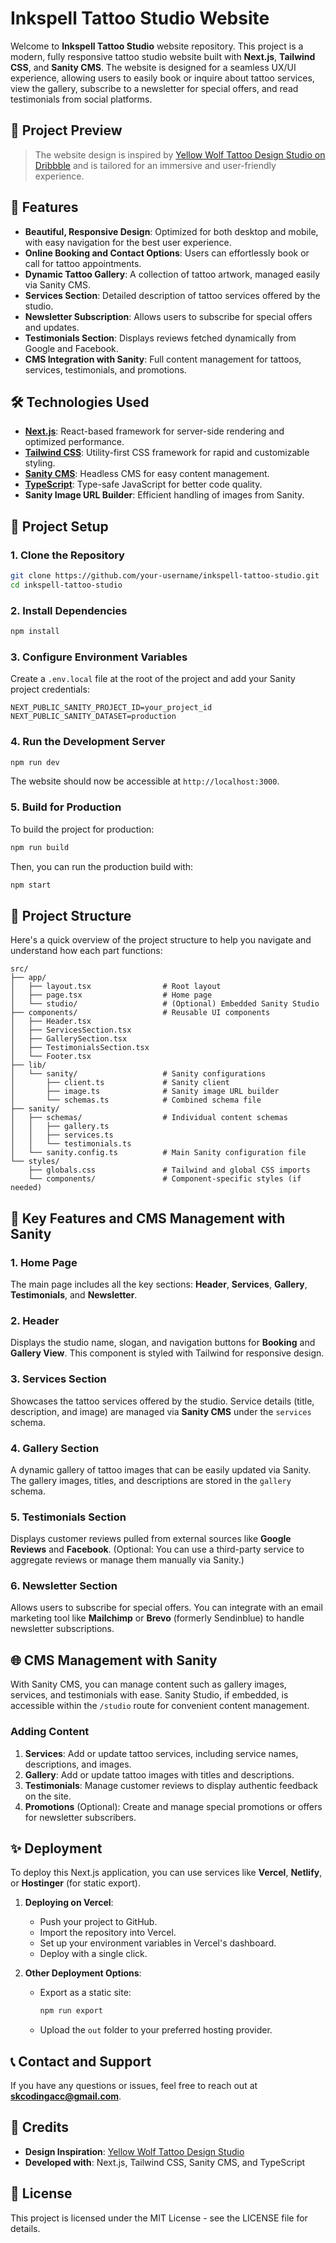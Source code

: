 
# Inkspell Tattoo Studio Website

Welcome to **Inkspell Tattoo Studio** website repository. This project is a modern, fully responsive tattoo studio website built with **Next.js**, **Tailwind CSS**, and **Sanity CMS**. The website is designed for a seamless UX/UI experience, allowing users to easily book or inquire about tattoo services, view the gallery, subscribe to a newsletter for special offers, and read testimonials from social platforms.

## 📸 Project Preview

> The website design is inspired by [Yellow Wolf Tattoo Design Studio on Dribbble](https://dribbble.com/shots/18771176-Yellow-Wolf-Tattoo-Design-Studio) and is tailored for an immersive and user-friendly experience.

## 🎨 Features

- **Beautiful, Responsive Design**: Optimized for both desktop and mobile, with easy navigation for the best user experience.
- **Online Booking and Contact Options**: Users can effortlessly book or call for tattoo appointments.
- **Dynamic Tattoo Gallery**: A collection of tattoo artwork, managed easily via Sanity CMS.
- **Services Section**: Detailed description of tattoo services offered by the studio.
- **Newsletter Subscription**: Allows users to subscribe for special offers and updates.
- **Testimonials Section**: Displays reviews fetched dynamically from Google and Facebook.
- **CMS Integration with Sanity**: Full content management for tattoos, services, testimonials, and promotions.

## 🛠️ Technologies Used

- **[Next.js](https://nextjs.org/)**: React-based framework for server-side rendering and optimized performance.
- **[Tailwind CSS](https://tailwindcss.com/)**: Utility-first CSS framework for rapid and customizable styling.
- **[Sanity CMS](https://www.sanity.io/)**: Headless CMS for easy content management.
- **[TypeScript](https://www.typescriptlang.org/)**: Type-safe JavaScript for better code quality.
- **Sanity Image URL Builder**: Efficient handling of images from Sanity.

## 🚀 Project Setup

### 1. Clone the Repository

```bash
git clone https://github.com/your-username/inkspell-tattoo-studio.git
cd inkspell-tattoo-studio
```

### 2. Install Dependencies

```bash
npm install
```

### 3. Configure Environment Variables

Create a `.env.local` file at the root of the project and add your Sanity project credentials:

```plaintext
NEXT_PUBLIC_SANITY_PROJECT_ID=your_project_id
NEXT_PUBLIC_SANITY_DATASET=production
```

### 4. Run the Development Server

```bash
npm run dev
```

The website should now be accessible at `http://localhost:3000`.

### 5. Build for Production

To build the project for production:

```bash
npm run build
```

Then, you can run the production build with:

```bash
npm start
```

## 📂 Project Structure

Here's a quick overview of the project structure to help you navigate and understand how each part functions:

```plaintext
src/
├── app/
│   ├── layout.tsx                # Root layout
│   ├── page.tsx                  # Home page
│   └── studio/                   # (Optional) Embedded Sanity Studio
├── components/                   # Reusable UI components
│   ├── Header.tsx
│   ├── ServicesSection.tsx
│   ├── GallerySection.tsx
│   ├── TestimonialsSection.tsx
│   └── Footer.tsx
├── lib/
│   └── sanity/                   # Sanity configurations
│       ├── client.ts             # Sanity client
│       ├── image.ts              # Sanity image URL builder
│       └── schemas.ts            # Combined schema file
├── sanity/
│   ├── schemas/                  # Individual content schemas
│   │   ├── gallery.ts
│   │   ├── services.ts
│   │   └── testimonials.ts
│   └── sanity.config.ts          # Main Sanity configuration file
└── styles/
    ├── globals.css               # Tailwind and global CSS imports
    └── components/               # Component-specific styles (if needed)
```

## 📝 Key Features and CMS Management with Sanity

### 1. Home Page

The main page includes all the key sections: **Header**, **Services**, **Gallery**, **Testimonials**, and **Newsletter**.

### 2. Header

Displays the studio name, slogan, and navigation buttons for **Booking** and **Gallery View**. This component is styled with Tailwind for responsive design.

### 3. Services Section

Showcases the tattoo services offered by the studio. Service details (title, description, and image) are managed via **Sanity CMS** under the `services` schema.

### 4. Gallery Section

A dynamic gallery of tattoo images that can be easily updated via Sanity. The gallery images, titles, and descriptions are stored in the `gallery` schema.

### 5. Testimonials Section

Displays customer reviews pulled from external sources like **Google Reviews** and **Facebook**. (Optional: You can use a third-party service to aggregate reviews or manage them manually via Sanity.)

### 6. Newsletter Section

Allows users to subscribe for special offers. You can integrate with an email marketing tool like **Mailchimp** or **Brevo** (formerly Sendinblue) to handle newsletter subscriptions.

## 🌐 CMS Management with Sanity

With Sanity CMS, you can manage content such as gallery images, services, and testimonials with ease. Sanity Studio, if embedded, is accessible within the `/studio` route for convenient content management.

### Adding Content

1. **Services**: Add or update tattoo services, including service names, descriptions, and images.
2. **Gallery**: Add or update tattoo images with titles and descriptions.
3. **Testimonials**: Manage customer reviews to display authentic feedback on the site.
4. **Promotions** (Optional): Create and manage special promotions or offers for newsletter subscribers.

## ✨ Deployment

To deploy this Next.js application, you can use services like **Vercel**, **Netlify**, or **Hostinger** (for static export).

1. **Deploying on Vercel**:
   - Push your project to GitHub.
   - Import the repository into Vercel.
   - Set up your environment variables in Vercel's dashboard.
   - Deploy with a single click.

2. **Other Deployment Options**:
   - Export as a static site:
     ```bash
     npm run export
     ```
   - Upload the `out` folder to your preferred hosting provider.

## 📞 Contact and Support

If you have any questions or issues, feel free to reach out at **skcodingacc@gmail.com**.

## 🎉 Credits

- **Design Inspiration**: [Yellow Wolf Tattoo Design Studio](https://dribbble.com/shots/18771176-Yellow-Wolf-Tattoo-Design-Studio)
- **Developed with**: Next.js, Tailwind CSS, Sanity CMS, and TypeScript

## 📜 License

This project is licensed under the MIT License - see the LICENSE file for details.
